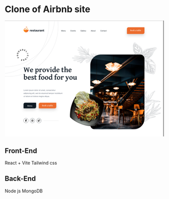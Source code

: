 # Clone of Airbnb site

<img src="https://raw.githubusercontent.com/Borys-Mch/restaurant/master/screenshot.png" alt="Screenshot">

## Front-End

React + Vite
Tailwind css

## Back-End

Node js
MongoDB
